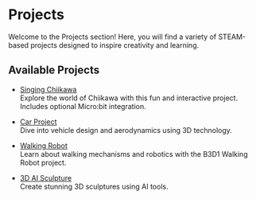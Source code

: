 # Projects

Welcome to the Projects section! Here, you will find a variety of STEAM-based projects designed to inspire creativity and learning.

## Available Projects

- [Singing Chiikawa](singing-chiikawa/index.md)  
  Explore the world of Chiikawa with this fun and interactive project. Includes optional Micro:bit integration.

- [Car Project](car-project/index.md)  
  Dive into vehicle design and aerodynamics using 3D technology.

- [Walking Robot](walking-robot/index.md)  
  Learn about walking mechanisms and robotics with the B3D1 Walking Robot project.  

- [3D AI Sculpture](3d-ai-sculpture/index.md)  
  Create stunning 3D sculptures using AI tools.  